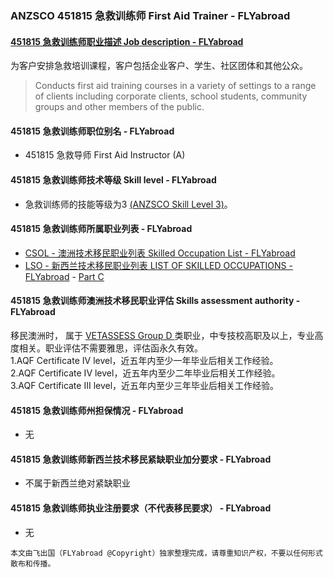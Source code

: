 ### ANZSCO 451815 急救训练师 First Aid Trainer - FLYabroad ###

#### [451815 急救训练师职业描述 Job description - FLYabroad](http://www.flyabroadvisa.com/anzsco/1331.html#133111)

为客户安排急救培训课程，客户包括企业客户、学生、社区团体和其他公众。

> Conducts first aid training courses in a variety of settings to a range of clients including corporate clients, school students, community groups and other members of the public.

#### 451815 急救训练师职位别名 - FLYabroad
 
- 451815 急救导师 First Aid Instructor (A)

#### 451815 急救训练师技术等级 Skill level - FLYabroad

- 急救训练师的技能等级为3 [(ANZSCO Skill Level 3)](http://www.flyabroadvisa.com/anzsco/)。

#### 451815 急救训练师所属职业列表 - FLYabroad

- [CSOL - 澳洲技术移民职业列表 Skilled Occupation List - FLYabroad](http://www.flyabroadvisa.com/sol/)
- [LSO - 新西兰技术移民职业列表 LIST OF SKILLED OCCUPATIONS - FLYabroad](http://nz.flyabroadvisa.com/lso/) - [Part C](partc)

#### 451815 急救训练师澳洲技术移民职业评估 Skills assessment authority - FLYabroad

移民澳洲时， 属于 [VETASSESS Group D ](http://www.flyabroadvisa.com/ass/vetassess.html)类职业，中专技校高职及以上，专业高度相关。职业评估不需要雅思，评估函永久有效。  
1.AQF Certificate IV level，近五年内至少一年毕业后相关工作经验。   
2.AQF Certificate IV level，近五年内至少二年毕业后相关工作经验。   
3.AQF Certificate III level，近五年内至少三年毕业后相关工作经验。

#### 451815 急救训练师州担保情况 - FLYabroad

- 无

#### 451815 急救训练师新西兰技术移民紧缺职业加分要求 - FLYabroad

- 不属于新西兰绝对紧缺职业

#### 451815 急救训练师执业注册要求（不代表移民要求） - FLYabroad

- 无

`本文由飞出国（FLYabroad @Copyright）独家整理完成，请尊重知识产权，不要以任何形式散布和传播。`